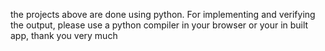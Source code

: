 the projects above are done using python. For implementing and verifying the output, please use a python compiler in your browser or your in built app, thank you very much 
